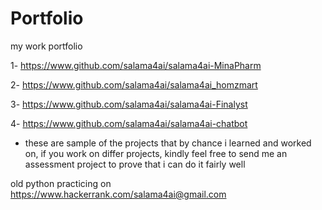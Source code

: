 # Portfolio
my work portfolio

1- https://www.github.com/salama4ai/salama4ai-MinaPharm

2- https://www.github.com/salama4ai/salama4ai_homzmart

3- https://www.github.com/salama4ai/salama4ai-Finalyst

4- https://www.github.com/salama4ai/salama4ai-chatbot

- these are sample of the projects that by chance i learned and worked on, if you work on differ projects, kindly feel free to send me an assessment project to prove that i can do it fairly well

old python practicing on https://www.hackerrank.com/salama4ai@gmail.com



